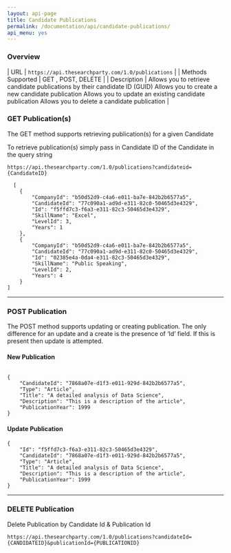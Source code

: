 ```yaml
---
layout: api-page
title: Candidate Publications
permalink: /documentation/api/candidate-publications/
api_menu: yes
---
```


### Overview

| URL | `https://api.thesearchparty.com/1.0/publications` |
| Methods Supported | GET , POST, DELETE |
| Description | Allows you to retrieve candidate publications by their candidate ID (GUID)
Allows you to create a new candidate publication
Allows you to update an existing candidate publication
Allows you to delete a candidate publication |

### GET Publication(s)

The GET method supports retrieving publication(s) for a given Candidate

To retrieve publication(s) simply pass in Candidate ID of the Candidate in the query string

`https://api.thesearchparty.com/1.0/publications?candidateid={CandidateID}`

```
  [
    {
        "CompanyId": "b50d52d9-c4a6-e011-ba7e-842b2b6577a5",
        "CandidateId": "77c090a1-ad9d-e311-82c0-50465d3e4329",
        "Id": "f5ffd7c3-f6a3-e311-82c3-50465d3e4329",
        "SkillName": "Excel",
        "LevelId": 3,
        "Years": 1
    },
    {
        "CompanyId": "b50d52d9-c4a6-e011-ba7e-842b2b6577a5",
        "CandidateId": "77c090a1-ad9d-e311-82c0-50465d3e4329",
        "Id": "02385e4a-0da4-e311-82c3-50465d3e4329",
        "SkillName": "Public Speaking",
        "LevelId": 2,
        "Years": 4
    }
]

```

* * *

### POST Publication

The POST method supports updating or creating publication. The only difference for an update and a create is the presence of ‘Id’ field. If this is present then update is attempted.

#### New Publication

```

{
    "CandidateId": "7868a07e-d1f3-e011-929d-842b2b6577a5",
    "Type": "Article",
    "Title": "A detailed analysis of Data Science",
    "Description": "This is a description of the article",
    "PublicationYear": 1999
}

```

#### Update Publication

```
{
    "Id": "f5ffd7c3-f6a3-e311-82c3-50465d3e4329",
    "CandidateId": "7868a07e-d1f3-e011-929d-842b2b6577a5",
    "Type": "Article",
    "Title": "A detailed analysis of Data Science",
    "Description": "This is a description of the article",
    "PublicationYear": 1999
}

```

* * *

### DELETE Publication

Delete Publication by Candidate Id & Publication Id

`https://api.thesearchparty.com/1.0/publications?candidateId={CANDIDATEID}&publicationId={PUBLICATIONID}`
